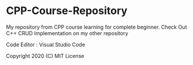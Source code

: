 # CPP-Course-Repository
My repository from CPP course learning for complete beginner. Check Out C++ CRUD Implementation on my other repository

Code Editor : Visual Studio Code

Copyright 2020 (C) MIT License
